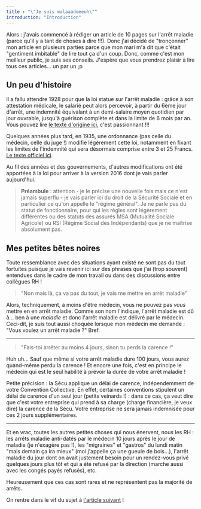 ```yaml
---
title : "\"Je suis malaaadeeeuh\""
introduction: "Introduction"
---
```


Alors : j'avais commencé à rédiger un article de 10 pages sur l'arrêt maladie (parce qu'il y a tant de choses à dire !!!). Donc j'ai décidé de "tronçonner" mon article en plusieurs parties parce que mon mari m'a dit que c'était "gentiment imbitable" de lire tout ça d'un coup. Donc, comme c'est mon meilleur public, je suis ses conseils. J'espère que vous prendrez plaisir à lire tous ces articles... un par un ;p

## Un peu d'histoire

Il a fallu attendre 1928 pour que la loi statue sur l'arrêt maladie : grâce à son attestation médicale, le salarié peut alors percevoir, à partir du 6ème jour d'arrêt, une indemnité équivalant à un demi-salaire moyen quotidien par jour ouvrable, jusqu'à guérison complète et dans la limite de 6 mois par an. Vous pouvez lire [le texte d'origine ici](http://gallica.bnf.fr/ark:/12148/bpt6k61493738/f6.item.zoom), c'est passionnant !!!

Quelques années plus tard, en 1935, une ordonnance (pas celle du médecin, celle du juge !) modifie légèrement cette loi, notamment en fixant les limites de l'indemnité qui sera désormais comprise entre 3 et 25 Francs. [Le texte officiel ici](http://www.legislation.cnav.fr/Pages/texte.aspx?Nom=DEC_28101935).

Au fil des années et des gouvernements, d'autres modifications ont été apportées à la loi pour arriver à la version 2016 dont je vais parler aujourd'hui.

> **Préambule** : attention - je le précise une nouvelle fois mais ce n'est jamais superflu - je vais parler ici du droit de la Sécurité Sociale et en particulier ce qu'on appelle le "régime général". Je ne parle pas du statut de fonctionnaire, pour qui les règles sont légèrement différentes ou des statuts des assurés MSA (Mutualité Sociale Agricole) ou RSI (Régime Social des Indépendants) que je ne maîtrise absolument pas.

## Mes petites bêtes noires

Toute ressemblance avec des situations ayant existé ne sont pas du tout fortuites puisque je vais revenir ici sur des phrases que j'ai (trop souvent) entendues dans le cadre de mon travail ou dans des discussions entre collègues RH !

> "Non mais là, ça va pas du tout, je vais me mettre en arrêt maladie"

Alors, techniquement, à moins d'être médecin, vous ne pouvez pas _vous_ mettre en en arrêt maladie. Comme son nom l'indique, l'arrêt maladie est dû à... ben à une _maladie_ et donc l'arrêt maladie est délivré par le médecin. Ceci-dit, je suis tout aussi choquée lorsque mon médecin me demande : "Vous voulez un arrêt maladie ?" Bref.  

---

> "Fais-toi arrêter au moins 4 jours, sinon tu perds la carence !"

Huh uh... Sauf que même si votre arrêt maladie dure 100 jours, vous aurez quand-même perdu la carence ! Et encore une fois, c'est en principe le médecin qui est le seul habilité à prévoir la durée de votre arrêt maladie !

Petite précision : la Sécu applique un délai de carence, indépendemment de votre Convention Collective. En effet, certaines conventions stipulent un délai de carence d'un seul jour (petits veinards !) : dans ce cas, ça veut dire que c'est votre entreprise qui prend à sa charge (charge financière, je veux dire) la carence de la Sécu. Votre entreprise ne sera jamais indemnisée pour ces 2 jours supplémentaires.

---

Et en vrac, toutes les autres petites choses qui nous énervent, nous les RH : les arrêts maladie anti-datés par le médecin 10 jours après le jour de maladie (je n'exagère pas !), les "migraines" et "gastros" du lundi matin "mais demain ça ira mieux" (moi j'appelle ça une gueule de bois...), l'arrêt maladie du jour dont on avait justement besoin pour un rendez-vous privé quelques jours plus tôt et qui a été refusé par la direction (marche aussi avec les congés payés refusés), etc.

Heureusement que ces cas sont rares et ne représentent pas la majorité de arrêts.

On rentre dans le vif du sujet à [l'article suivant](/2016/11/09/je-suis-malade2.html) !
